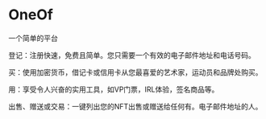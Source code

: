 # OneOf

一个简单的平台

登记：注册快速，免费且简单。您只需要一个有效的电子邮件地址和电话号码。

买：使用加密货币，借记卡或信用卡从您最喜爱的艺术家，运动员和品牌处购买。

用：享受令人兴奋的实用工具，如VP门票，IRL体验，签名商品等。

出售、赠送或交易：一键列出您的NFT出售或赠送给任何有。电子邮件地址的人。


